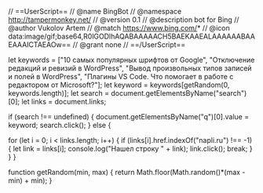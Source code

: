 // ==UserScript==
// @name         BingBot
// @namespace    http://tampermonkey.net/
// @version      0.1
// @description  bot for Bing
// @author       Vukolov Artem
// @match        https://www.bing.com/*
// @icon         data:image/gif;base64,R0lGODlhAQABAAAAACH5BAEKAAEALAAAAAABAAEAAAICTAEAOw==
// @grant        none
// ==/UserScript==

let keywords = ["10 самых популярных шрифтов от Google", "Отключение редакций и ревизий в WordPress", "Вывод произвольных типов записей и полей в WordPress", "Плагины VS Сode. Что помогает в работе с редактором от Microsoft?"];
let keyword = keywords[getRandom(0, keywords.length)];
let search = document.getElementsByName("search")[0];
let links = document.links;

if (search !== undefined) {
  document.getElementsByName("q")[0].value = keyword;
  search.click();
} else {

  for (let i = 0; i < links.length; i++) {
    if (links[i].href.indexOf("napli.ru") !== -1) {
      let link = links[i];
      console.log("Нашел строку " + link);
      link.click();
      break;
    }
  }
}


function getRandom(min, max) {
  return Math.floor(Math.random()*(max - min) + min);
} 

